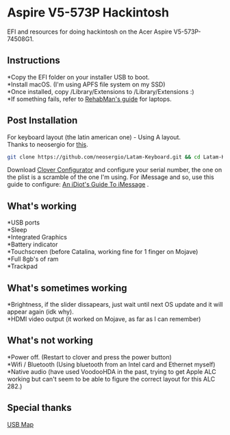# Aspire V5-573P Hackintosh
EFI and resources for doing hackintosh on the Acer Aspire V5-573P-74508G1.

## Instructions
*Copy the EFI folder on your installer USB to boot. <br/>
*Install macOS. (I'm using APFS file system on my SSD) <br/>
*Once installed, copy /Library/Extensions to /Library/Extensions :) <br/>
*If something fails, refer to [RehabMan's guide](https://www.tonymacx86.com/threads/guide-booting-the-os-x-installer-on-laptops-with-clover.148093/) for laptops.

## Post Installation
For keyboard layout (the latin american one) - Using A layout. <br/>
Thanks to neosergio for [this](https://github.com/neosergio/Latam-Keyboard). 
```bash
git clone https://github.com/neosergio/Latam-Keyboard.git && cd Latam-Keyboard && cp -v Latam*.* ~/Library/Keyboard\ Layouts/
```

Download [Clover Configurator](https://mackie100projects.altervista.org/download-clover-configurator/) and configure your serial number, the one on the plist is a scramble of the one I'm using. For iMessage and so, use this guide to configure: [An iDiot's Guide To iMessage](https://www.tonymacx86.com/threads/an-idiots-guide-to-imessage.196827/) .

## What's working
*USB ports <br/>
*Sleep <br/>
*Integrated Graphics <br/>
*Battery indicator <br/>
*Touchscreen (before Catalina, working fine for 1 finger on Mojave) <br/>
*Full 8gb's of ram <br/>
*Trackpad 

## What's sometimes working
*Brightness, if the slider dissapears, just wait until next OS update and it will appear again (idk why). <br/>
*HDMI video output (it worked on Mojave, as far as I can remember)

## What's not working
*Power off. (Restart to clover and press the power button) <br/>
*Wifi / Bluetooth (Using bluetooth from an Intel card and Ethernet myself) <br/>
*Native audio (have used VoodooHDA in the past, trying to get Apple ALC working but can't seem to be able to figure the correct layout for this ALC 282.)

## Special thanks
[USB Map](https://github.com/corpnewt/USBMap)